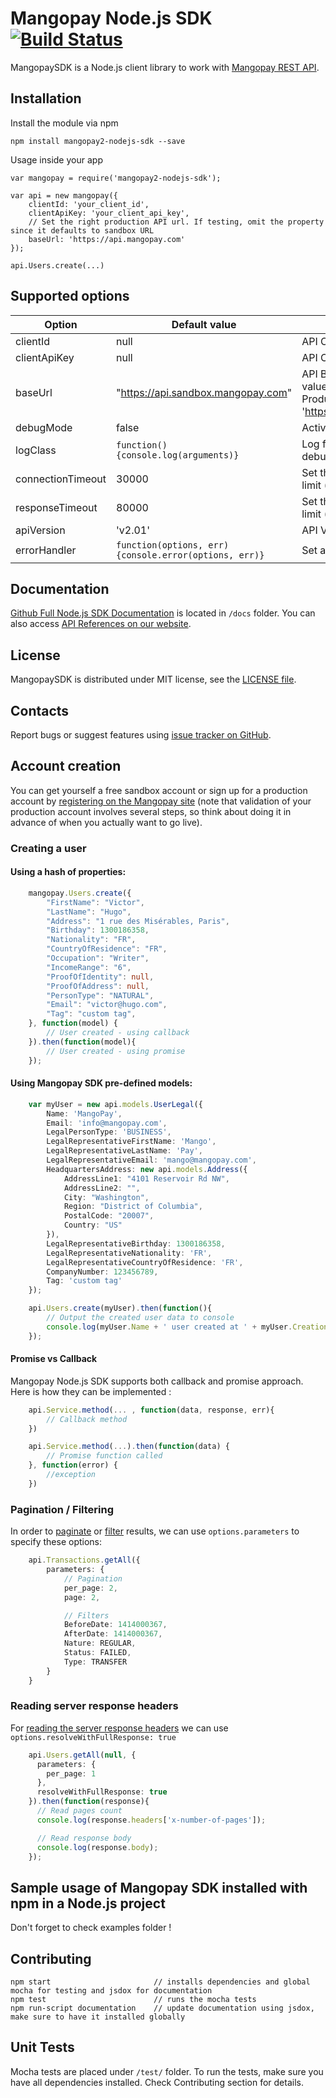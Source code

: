 Mangopay Node.js SDK [![Build Status](https://travis-ci.org/Mangopay/mangopay2-nodejs-sdk.svg?branch=master)](https://travis-ci.org/Mangopay/mangopay2-nodejs-sdk)
=================================================
MangopaySDK is a Node.js client library to work with [Mangopay REST API](http://docs.mangopay.com/api-references/).


Installation
-------------------------------------------------
Install the module via npm

    npm install mangopay2-nodejs-sdk --save

Usage inside your app

    var mangopay = require('mangopay2-nodejs-sdk');

    var api = new mangopay({
        clientId: 'your_client_id',
        clientApiKey: 'your_client_api_key',
        // Set the right production API url. If testing, omit the property since it defaults to sandbox URL
        baseUrl: 'https://api.mangopay.com'
    });

    api.Users.create(...)

Supported options 
-------------------------------------------------
| Option    | Default value | Description |
| --------  | -----------   | ----------- |
|clientId   |null      | API Client Id|
|clientApiKey|null| API Client Api Key|
|baseUrl|"https://api.sandbox.mangopay.com"| API Base URL. The default value points to sandbox. Production is 'https://api.mangopay.com'|
|debugMode|false| Active debugging|
|logClass|```function() {console.log(arguments)}```|Log function to be used for debug|
|connectionTimeout|30000|Set the connection timeout limit (in milliseconds)|
|responseTimeout|80000|Set the response timeout limit (in milliseconds)|
|apiVersion|'v2.01'|API Version|
|errorHandler|```function(options, err) {console.error(options, err)}```|Set a custom error handler

Documentation
-------------------------------------------------
[Github Full Node.js SDK Documentation](docs/README.md) is located in ``/docs`` folder.
You can also access [API References on our website](https://docs.mangopay.com/api-references/).

License
-------------------------------------------------
MangopaySDK is distributed under MIT license, see the [LICENSE file](LICENSE).

Contacts
-------------------------------------------------
Report bugs or suggest features using
[issue tracker on GitHub](https://github.com/Mangopay/mangopay2-nodejs-sdk/issues).

Account creation
-------------------------------------------------
You can get yourself a free sandbox account or sign up for a production account by [registering on the Mangopay site](https://www.mangopay.com/start/) (note that validation of your production account involves several steps, so think about doing it in advance of when you actually want to go live).


### Creating a user

#### Using a hash of properties:
```ts
    mangopay.Users.create({
        "FirstName": "Victor",
        "LastName": "Hugo",
        "Address": "1 rue des Misérables, Paris",
        "Birthday": 1300186358,
        "Nationality": "FR",
        "CountryOfResidence": "FR",
        "Occupation": "Writer",
        "IncomeRange": "6",
        "ProofOfIdentity": null,
        "ProofOfAddress": null,
        "PersonType": "NATURAL",
        "Email": "victor@hugo.com",
        "Tag": "custom tag",
    }, function(model) {
        // User created - using callback
    }).then(function(model){
        // User created - using promise
    });
```

#### Using Mangopay SDK pre-defined models:
```ts
    var myUser = new api.models.UserLegal({
        Name: 'MangoPay',
        Email: 'info@mangopay.com',
        LegalPersonType: 'BUSINESS',
        LegalRepresentativeFirstName: 'Mango',
        LegalRepresentativeLastName: 'Pay',
        LegalRepresentativeEmail: 'mango@mangopay.com',
        HeadquartersAddress: new api.models.Address({
            AddressLine1: "4101 Reservoir Rd NW",
            AddressLine2: "",
            City: "Washington",
            Region: "District of Columbia",
            PostalCode: "20007",
            Country: "US"
        }),
        LegalRepresentativeBirthday: 1300186358,
        LegalRepresentativeNationality: 'FR',
        LegalRepresentativeCountryOfResidence: 'FR',
        CompanyNumber: 123456789,
        Tag: 'custom tag'
    });

    api.Users.create(myUser).then(function(){
        // Output the created user data to console
        console.log(myUser.Name + ' user created at ' + myUser.CreationDate);
    });
```

#### Promise vs Callback
Mangopay Node.js SDK supports both callback and promise approach.
Here is how they can be implemented :

```ts
    api.Service.method(... , function(data, response, err){
        // Callback method
    })

    api.Service.method(...).then(function(data) {
        // Promise function called
    }, function(error) {
        //exception
    })
```

### Pagination / Filtering
In order to [paginate](https://docs.mangopay.com/api-references/pagination/) or [filter](https://docs.mangopay.com/api-references/sort-lists/) results,
we can use ``options.parameters`` to specify these options:
```ts
    api.Transactions.getAll({
        parameters: {
            // Pagination
            per_page: 2,
            page: 2,

            // Filters
            BeforeDate: 1414000367,
            AfterDate: 1414000367,
            Nature: REGULAR,
            Status: FAILED,
            Type: TRANSFER
        }
    }
```

### Reading server response headers
For [reading the server response headers](examples/readResponseHeaders.js) we can use ``options.resolveWithFullResponse: true``
```ts
    api.Users.getAll(null, {
      parameters: {
        per_page: 1
      },
      resolveWithFullResponse: true
    }).then(function(response){
      // Read pages count
      console.log(response.headers['x-number-of-pages']);

      // Read response body
      console.log(response.body);
    });
```

Sample usage of Mangopay SDK installed with npm in a Node.js project
-------------------------------------------------
Don't forget to check examples folder !

Contributing
-------------------------------------------------
    npm start                       // installs dependencies and global mocha for testing and jsdox for documentation
    npm test                        // runs the mocha tests
    npm run-script documentation    // update documentation using jsdox, make sure to have it installed globally

Unit Tests
-------------------------------------------------
Mocha tests are placed under ``/test/`` folder. To run the tests, make sure you have all dependencies installed.
Check Contributing section for details.
